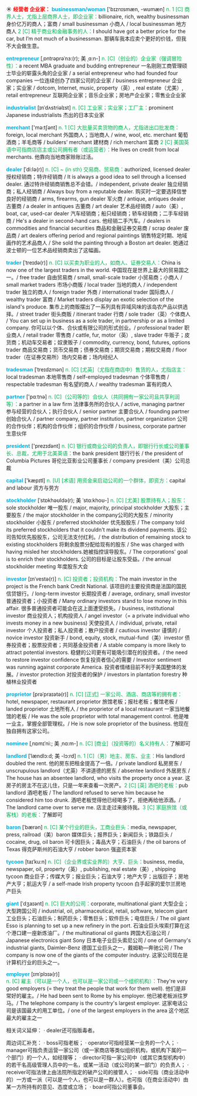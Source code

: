 ☀ <font color="red">**经营者 企业家：**</font>
<font color="sky blue">**businessman/woman**</font> ['bɪznɪsmæn, -wʊmæn] 
<font color="#00b050">n. 1 [C] 商界人士，尤指上层商界人士，即企业家：</font>billionaire, rich, wealthy businessman 身价亿万的商人；富商 / small businessman 小商人 / local businessman 地方商人 <font color="#00b050">2 [C] 精于商业和金融事务的人：</font>I should have got a better price for the car, but I’m not much of a businessman. 那辆车我本应卖个更好的价钱，但我不大会做生意。 
           
<font color="sky blue">**entrepreneur**</font> [ˌɒntrəprəˈnɜ:(r); 美 ˌɑ:n-]
<font color="#00b050">n. [C]（创业的）企业家（强调冒险性）：</font>a recent MBA graduate and budding entrepreneur 一名刚刚工商管理硕士毕业的崭露头角的企业家 / a serial entrepreneur who had founded four companies 一位连续创办了四家公司的企业家 / business entrepreneur 企业家；实业家 / dotcom, Internet, music, property（英）, real estate（尤美）, retail entrepreneur 互联网企业家；音乐企业家；房地产企业家；零售业企业家
           
<font color="sky blue">**industrialist**</font> [ɪnˈdʌstriəlɪst]
<font color="#00b050">n. [C] 工业家；实业家；工厂主：</font>prominent Japanese industrialists 杰出的日本实业家

<font color="sky blue">**merchant**</font> ['mə:tʃənt] 
<font color="#00b050">n. 1 [C] 大批量买卖货物的商人，尤指进出口批发商：</font>foreign, local merchant 外国商人；当地商人 / wine, wool, etc. merchant 葡萄酒商；羊毛商等 / builders’ merchant 建材商 / rich merchant 富商 <font color="#00b050">2 [C] 美国英语中可指商店店主或公司拥有者（或运营者）：</font>He lives on credit from local merchants. 他靠向当地商家赊账过活。
           
<font color="sky blue">**dealer**</font> [ˈdi:lə(r)]
<font color="#00b050">n. [C] ~ (in sth) 交易商、贸易商：</font>authorized, licensed dealer 授权经销商；特许经销商 / It is always a good idea to sell through a licensed dealer. 通过特许经销商销售总不会错。/ independent, private dealer 独立经销商；私人经销商 / Always buy from a reputable dealer. 购买时一定要选择信誉良好的经销商 / arms, firearms, gun dealer 军火商 / antique, antiques dealer 古董商 / a dealer in antiques 古董商 / art dealer 艺术品经销商 / auto（美）, boat, car, used-car dealer 汽车经销商；船只经销商；轿车经销商；二手车经销商 / He's a dealer in second-hand cars. 他经销二手汽车。/ dealers in commodities and financial securities 商品和金融证券交易商 / scrap dealer 废品商 / art dealers offering period and regional paintings 销售特定时期、地域画作的艺术品商人 / She sold the painting through a Boston art dealer. 她通过波士顿的一位艺术品经销商卖出了这幅画。
           
<font color="sky blue">**trader**</font> [ˈtreɪdə(r)]
<font color="#00b050">n. [C] 以买卖为职业的人，如商人、证券交易人：</font>China is now one of the largest traders in the world. 中国现在是世界上最大的贸易国之一。/ free trader 自由贸易商 / small, small-scale trader 小贸易商；小商人 / small market traders 市场小商贩 / local trader 当地的商人 / independent trader 独立的商人 / foreign trader 外商 / international trader 国际商人 / wealthy trader 富商 / Market traders display an exotic selection of the island's produce. 集市上的商贩摆出了一系列具有异域风味的该岛农产品以供选择。/ street trader 街头商贩 / itinerant trader 行商 / sole trader（英）个体商人 / You can set up in business as a sole trader, in partnership or as a limited company. 你可以以个体、合伙或有限公司的形式创业。/ professional trader 职业商人 / retail trader 零售商 / cattle, fur, motor（英）, slave trader 牛贩子；皮货商；机动车交易者；奴隶贩子 / commodity, currency, bond, futures, options trader 商品交易商；货币交易商；债券交易商；期货交易商；期权交易商 / floor trader（在证券交易所）场内交易者；场内经纪人
           
<font color="sky blue">**tradesman**</font> [ˈtreɪdzmən]
<font color="#00b050">n. [C] [尤英]（尤指在商店中）售货的人，尤指店主：</font>local tradesman 本地零售商 / self-employed tradesman 个体零售商 / respectable tradesman 有名望的商人 / wealthy tradesman 富有的商人

<font color="sky blue">**partner**</font> ['pɑːtnə] 
<font color="#00b050">n. [C]（公司等的）合伙人（共同拥有一家公司且共享利润等）：</font>a partner in a law firm 法律事务所的合伙人 / active, managing partner 参与经营的合伙人；执行合伙人 / senior partner 主要合伙人 / founding partner 创始合伙人 / partner company, partner institution, partner organization 公司的合作伙伴；机构的合作伙伴；组织的合作伙伴 / business, corporate partner 生意伙伴

<font color="sky blue">**president**</font> ['prezɪdənt] 
<font color="#00b050">n. [C] 银行或商业公司的负责人，即银行行长或公司董事长、总裁，尤用于北美英语：</font>the bank president 银行行长 / the president of Columbia Pictures 哥伦比亚影业公司董事长 / company president（美）公司总裁

<font color="sky blue">**capital**</font> ['kæpɪtl] 
<font color="#00b050">n. [U] [术语] 用资金来启动公司的一个群体，即资方：</font>capital and labour 资方与劳方
   
<font color="sky blue">**stockholder**</font> [ˈstɒkhəʊldə(r); 美 ˈstɑ:khoʊ-]
<font color="#00b050">n. [C] [尤美] 股票持有人；股东：</font>sole stockholder 唯一股东 / major, majority, principal stockholder 大股东；主要股东 / the major stockholder in the company公司的大股东 / minority stockholder 小股东 / preferred stockholder 优先股股东 / The company told its preferred stockholders that it couldn't make its dividend payments. 该公司告知优先股股东，公司无法支付红利。/ the distribution of remaining stock to existing stockholders 将剩余股票分配给现有的股东 / She was charged with having misled her stockholders.她被指控误导股东。/ The corporations' goal is to enrich their stockholders. 公司的目标是让股东受益。/ the annual stockholder meeting 年度股东大会
           
<font color="sky blue">**investor**</font> [ɪnˈvestə(r)]
<font color="#00b050">n. [C] 投资者；投资机构：</font>The main investor in the project is the French bank Credit National. 该项目的主要投资商是法国的国民信贷银行。/ long-term investor 长期投资者 / average, ordinary, small investor 普通投资者；小投资者 / Many ordinary investors stand to lose money in this affair. 很多普通投资者可能会在这上面遭受损失。/ business, institutional investor 商业投资人；机构投资人 / angel investor（= a private individual who invests money in a new business) 天使投资人 / individual, private, retail investor 个人投资者；私人投资者；散户投资者 / cautious investor 谨慎的 / novice investor 投资新手 / bond, equity, stock, mutual-fund（美）investor 债券投资者；股票投资者；共同基金投资者 / A stable company is more likely to attract potential investors. 稳健的公司更有可能吸引潜在的投资者。/ the need to restore investor confidence 恢复投资者信心的需要 / Investor sentiment was running against corporate America. 投资者情绪目前不利于美国整体的发展。/ investor protection 对投资者的保护 / investors in plantation forestry 种植林业投资者

<font color="sky blue">**proprietor**</font> [prəˈpraɪətə(r)]
<font color="#00b050">n. [C] [正式] 一家公司、酒店、商店等的拥有者：</font>hotel, newspaper, restaurant proprietor 旅馆老板；报社老板；餐馆老板 / landed proprietor 土地所有人 / the proprietor of a local restaurant 一家当地餐馆的老板 / He was the sole proprietor with total management control. 他是唯一业主，掌握全部管理权。/ He is now sole proprietor of the business. 他现在独自拥有这家公司。
    
<font color="sky blue">**nominee**</font> [ˌnɒmɪˈni:; 美 ˌnɑ:m-]
<font color="#00b050">n. [C] [商业]（投资等的）名义持有人：</font>了解即可

<font color="sky blue">**landlord**</font> [ˈlændlɔ:d; 美 -lɔ:rd]
<font color="#00b050">n. 1 [C]（男）地主、房东、业主：</font>His landlord doubled the rent. 他的房东把租金提高了一倍。/ private landlord 私房房东 / unscrupulous landlord（尤英）不讲道德的房东 / absentee landlord 外居房东 / The house has an absentee landlord, who visits the property once a year. 这房子的房主不在这儿住，只是一年来查看一次房产。<font color="#00b050">2 [C] [英] 酒吧的老板：</font>pub landlord 酒吧老板 / The landlord refused to serve him because he considered him too drunk. 酒吧老板觉得他已经喝多了，拒绝再给他添酒。/ The landlord came over to serve me. 店主走过来接待我。<font color="#00b050">3 [C] 家庭旅馆（或客栈）的老板：</font>了解即可

<font color="sky blue">**baron**</font> [ˈbærən]
<font color="#00b050">n. [C] 某个行业的巨头，工商业巨头：</font>media, newspaper, press, railroad（美）baron 媒体巨头；报界巨头；新闻巨头；铁路巨头 / cocaine, drug, oil baron 可卡因巨头；毒品大亨；石油巨头 / the oil barons of Texas 得克萨斯州的石油大亨 / robber baron 强盗资本家
           
<font color="sky blue">**tycoon**</font> [taɪˈku:n]
<font color="#00b050">n. [C]（企业界或实业界的）大亨、巨头：</font>business, media, newspaper, oil, property（英）, publishing, real estate（美）, shipping tycoon 商业巨子；传媒大亨；报业巨头；石油大亨；地产大亨；出版巨子；房地产大亨；航运大亨 / a self-made Irish property tycoon 白手起家的爱尔兰房地产巨头
           
<font color="sky blue">**giant**</font> [ˈdʒaɪənt]
<font color="#00b050">n. [C] 巨大的公司：</font>corporate, multinational giant 大型企业；大型跨国公司 / industrial, oil, pharmaceutical, retail, software, telecom giant 工业巨头；石油巨头；制药巨头；零售巨头；软件巨头；电信巨头 / The oil giant Esso is planning to set up a new refinery in the port. 石油业巨头埃索打算在这个港口建一座新炼油厂。/ the multinational oil giants 跨国大石油公司 / Japanese electronics giant Sony 日本电子业巨头索尼公司 / one of Germany's industrial giants, Daimler-Benz 德国工业巨头之一，戴姆勒—奔驰公司 / The company is now one of the giants of the computer industry. 这家公司现在是计算机行业的巨头之一。
            
<font color="sky blue">**employer**</font> [ɪmˈplɔɪə(r)]  
<font color="#00b050">n. [C] 雇主（可以是一个人，也可以是一家公司或一个组织机构）：</font>They're very good employers (= they treat the people that work for them well). 他们是非常好的雇主。/ He had been sent to Rome by his employer. 他已被老板派往罗马。/ The telephone company is the country's largest employer. 这家电话公司是该国最大的用工单位。/ one of the largest employers in the area 这个地区最大的雇主之一

相关词义延伸：
· dealer还可指贩毒者。

周边词汇补充：
· boss可指老板；
· operator可指经营某一业务的一个人；
· manager可指负责运营一家公司（或一家商店等类似组织机构，或机构下属的一个部门）的一个人，如经理等；
· director可指一家公司中（或其它类型机构中）的若干名高级管理人员中的一名，或某一活动（或公司的某一部门）的负责人；
· receiver可指法律上由法院所指定的破产公司的接管人；
· side可指（商业活动中的）一方或一派（可以是一个人，也可以是一群人）。也可指（在商业活动中）由某一方所持有的意见、态度或立场；
· board可指公司董事会。
